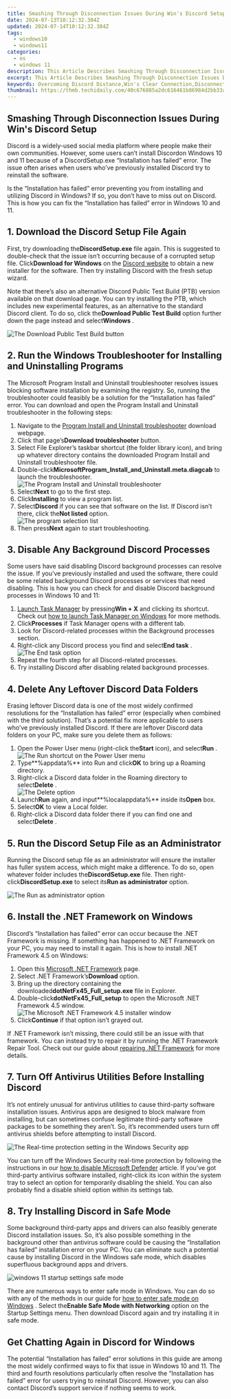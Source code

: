 ```yaml
---
title: Smashing Through Disconnection Issues During Win's Discord Setup
date: 2024-07-13T10:12:32.384Z
updated: 2024-07-14T10:12:32.384Z
tags:
  - windows10
  - windows11
categories:
  - os
  - windows 11
description: This Article Describes Smashing Through Disconnection Issues During Win's Discord Setup
excerpt: This Article Describes Smashing Through Disconnection Issues During Win's Discord Setup
keywords: Overcoming Discord Distance,Win's Clear Connection,Disconnect to Reconnect,Navigating Discord Linking,Remote Setup Success,Connected in Discord,Win's Engaged Teams
thumbnail: https://thmb.techidaily.com/40c676885a2dc616461b86984d2bb33aa0260b3072dcf3b79b657b93df0cfe34.jpg
---
```


## Smashing Through Disconnection Issues During Win's Discord Setup

 Discord is a widely-used social media platform where people make their own communities. However, some users can’t install Discordon Windows 10 and 11 because of a DiscordSetup.exe “Installation has failed” error. The issue often arises when users who’ve previously installed Discord try to reinstall the software.

 Is the “Installation has failed” error preventing you from installing and utilizing Discord in Windows? If so, you don’t have to miss out on Discord. This is how you can fix the “Installation has failed” error in Windows 10 and 11.

## 1\. Download the Discord Setup File Again

 First, try downloading the**DiscordSetup.exe** file again. This is suggested to double-check that the issue isn’t occurring because of a corrupted setup file. Click**Download for Windows** on the [Discord website](https://discord.com/download) to obtain a new installer for the software. Then try installing Discord with the fresh setup wizard.

 Note that there’s also an alternative Discord Public Test Build (PTB) version available on that download page. You can try installing the PTB, which includes new experimental features, as an alternative to the standard Discord client. To do so, click the**Download Public Test Build** option further down the page instead and select**Windows** .

![The Download Public Test Build button](https://static1.makeuseofimages.com/wordpress/wp-content/uploads/2023/02/download-public-test-build.jpg)

## 2\. Run the Windows Troubleshooter for Installing and Uninstalling Programs

 The Microsoft Program Install and Uninstall troubleshooter resolves issues blocking software installation by examining the registry. So, running the troubleshooter could feasibly be a solution for the “Installation has failed” error. You can download and open the Program Install and Uninstall troubleshooter in the following steps:

1. Navigate to the [Program Install and Uninstall troubleshooter](https://support.microsoft.com/en-us/topic/fix-problems-that-block-programs-from-being-installed-or-removed-cca7d1b6-65a9-3d98-426b-e9f927e1eb4d) download webpage.
2. Click that page’s**Download** **troubleshooter** button.
3. Select File Explorer’s taskbar shortcut (the folder library icon), and bring up whatever directory contains the downloaded Program Install and Uninstall troubleshooter file.
4. Double-click**MicrosoftProgram\_Install\_and\_Uninstall.meta.diagcab** to launch the troubleshooter.  
![The Program Install and Uninstall troubleshooter](https://static1.makeuseofimages.com/wordpress/wp-content/uploads/2023/02/the-program-install-and-uninstall-troubleshooter.jpg)
5. Select**Next** to go to the first step.
6. Click**Installing** to view a program list.
7. Select**Discord** if you can see that software on the list. If Discord isn’t there, click the**Not listed** option.  
![The program selection list](https://static1.makeuseofimages.com/wordpress/wp-content/uploads/2023/02/select-program-list.jpg)
8. Then press**Next** again to start troubleshooting.

## 3\. Disable Any Background Discord Processes

 Some users have said disabling Discord background processes can resolve the issue. If you’ve previously installed and used the software, there could be some related background Discord processes or services that need disabling. This is how you can check for and disable Discord background processes in Windows 10 and 11:

1. [Launch Task Manager](https://www.makeuseof.com/ways-to-open-task-manager-windows-10/) by pressing**Win + X** and clicking its shortcut. Check out [how to launch Task Manager on Windows](https://www.makeuseof.com/ways-to-open-task-manager-windows-10/) for more methods.
2. Click**Processes** if Task Manager opens with a different tab.
3. Look for Discord-related processes within the Background processes section.
4. Right-click any Discord process you find and select**End task** .  
![The End task option](https://static1.makeuseofimages.com/wordpress/wp-content/uploads/2023/02/end-task-option.jpg)
5. Repeat the fourth step for all Discord-related processes.
6. Try installing Discord after disabling related background processes.

## 4\. Delete Any Leftover Discord Data Folders

 Erasing leftover Discord data is one of the most widely confirmed resolutions for the “Installation has failed” error (especially when combined with the third solution). That’s a potential fix more applicable to users who’ve previously installed Discord. If there are leftover Discord data folders on your PC, make sure you delete them as follows:

1. Open the Power User menu (right-click the**Start** icon), and select**Run** .  
![The Run shortcut on the Power User menu](https://static1.makeuseofimages.com/wordpress/wp-content/uploads/2023/02/the-run-option.jpg)
2. Type**%appdata%** into Run and click**OK** to bring up a Roaming directory.
3. Right-click a Discord data folder in the Roaming directory to select**Delete** .  
![The Delete option](https://static1.makeuseofimages.com/wordpress/wp-content/uploads/2023/02/the-delete-option.jpg)
4. Launch**Run** again, and input**%localappdata%** inside its**Open** box.
5. Select**OK** to view a Local folder.
6. Right-click a Discord data folder there if you can find one and select**Delete** .

## 5\. Run the Discord Setup File as an Administrator

 Running the Discord setup file as an administrator will ensure the installer has fuller system access, which might make a difference. To do so, open whatever folder includes the**DiscordSetup.exe** file. Then right-click**DiscordSetup.exe** to select its**Run as administrator** option.

![The Run as administrator option](https://static1.makeuseofimages.com/wordpress/wp-content/uploads/2023/02/run-as-adminstrator-option.jpg)

## 6\. Install the .NET Framework on Windows

 Discord’s “Installation has failed” error can occur because the .NET Framework is missing. If something has happened to .NET Framework on your PC, you may need to install it again. This is how to install .NET Framework 4.5 on Windows:

1. Open this [Microsoft .NET Framework](https://www.microsoft.com/en-gb/download/details.aspx?id=30653) page.
2. Select .NET Framework’s**Download** option.
3. Bring up the directory containing the downloaded**dotNetFx45\_Full\_setup.exe** file in Explorer.
4. Double-click**dotNetFx45\_Full\_setup** to open the Microsoft .NET Framework 4.5 window.  
![The Microsoft .NET Framework 4.5 installer window](https://static1.makeuseofimages.com/wordpress/wp-content/uploads/2023/02/the-microsoft-net-framework-installer-window.jpg)
5. Click**Continue** if that option isn’t grayed out.

 If .NET Framework isn’t missing, there could still be an issue with that framework. You can instead try to repair it by running the .NET Framework Repair Tool. Check out our guide about [repairing .NET Framework](https://www.makeuseof.com/windows-repair-net-framework/) for more details.

## 7\. Turn Off Antivirus Utilities Before Installing Discord

 It’s not entirely unusual for antivirus utilities to cause third-party software installation issues. Antivirus apps are designed to block malware from installing, but can sometimes confuse legitimate third-party software packages to be something they aren’t. So, it’s recommended users turn off antivirus shields before attempting to install Discord.

![The Real-time protection setting in the Windows Security app](https://static1.makeuseofimages.com/wordpress/wp-content/uploads/2023/02/windows-security-app.jpg)

 You can turn off the Windows Security real-time protection by following the instructions in our [how to disable Microsoft Defender](https://www.makeuseof.com/how-to-turn-off-microsoft-defender-windows-11/) article. If you’ve got third-party antivirus software installed, right-click its icon within the system tray to select an option for temporarily disabling the shield. You can also probably find a disable shield option within its settings tab.

## 8\. Try Installing Discord in Safe Mode

 Some background third-party apps and drivers can also feasibly generate Discord installation issues. So, it’s also possible something in the background other than antivirus software could be causing the “Installation has failed” installation error on your PC. You can eliminate such a potential cause by installing Discord in the Windows safe mode, which disables superfluous background apps and drivers.

![windows 11 startup settings safe mode](https://static1.makeuseofimages.com/wordpress/wp-content/uploads/2022/12/windows-11-startup-settings-safe-mode.jpg)

 There are numerous ways to enter safe mode in Windows. You can do so with any of the methods in our guide for [how to enter safe mode on Windows](https://www.makeuseof.com/windows-11-boot-safe-mode/) . Select the**Enable Safe Mode with Networking** option on the Startup Settings menu. Then download Discord again and try installing it in safe mode.

## Get Chatting Again in Discord for Windows

 The potential “Installation has failed” error solutions in this guide are among the most widely confirmed ways to fix that issue in Windows 10 and 11\. The third and fourth resolutions particularly often resolve the “Installation has failed” error for users trying to reinstall Discord. However, you can also contact Discord’s support service if nothing seems to work.

<ins class="adsbygoogle"
     style="display:block"
     data-ad-format="autorelaxed"
     data-ad-client="ca-pub-7571918770474297"
     data-ad-slot="1223367746"></ins>



<ins class="adsbygoogle"
     style="display:block"
     data-ad-client="ca-pub-7571918770474297"
     data-ad-slot="8358498916"
     data-ad-format="auto"
     data-full-width-responsive="true"></ins>




